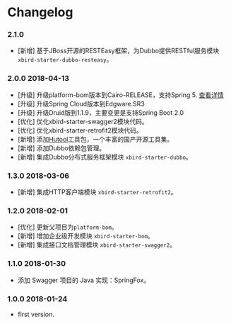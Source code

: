 # Changelog

### 2.1.0

- [新增] 基于JBoss开源的RESTEasy框架，为Dubbo提供RESTful服务模块 `xbird-starter-dubbo-resteasy`。

### 2.0.0 2018-04-13

- [升级] 升级platform-bom版本到Cairo-RELEASE，支持Spring 5. [查看详情](https://docs.spring.io/platform/docs/Cairo-RELEASE/reference/htmlsingle/)
- [升级] 升级Spring Cloud版本到Edgware.SR3
- [升级] 升级Druid版到1.1.9，主要变更是支持Spring Boot 2.0
- [优化] 优化xbird-starter-swagger2模块代码。
- [优化] 优化xbird-starter-retrofit2模块代码。
- [新增] 添加[Hutool](http://www.hutool.cn/)工具包，一个丰富的国产开源工具集。
- [新增] 添加Dubbo依赖包管理。
- [新增] 集成Dubbo分布式服务框架模块 `xbird-starter-dubbo`。

### 1.3.0 2018-03-06

- [新增] 集成HTTP客户端模块 `xbird-starter-retrofit2`。

### 1.2.0 2018-02-01

- [优化] 更新父项目为`platform-bom`。
- [新增] 增加企业级开发模块 `xbird-starter-bom`。
- [新增] 集成接口文档管理模块 `xbird-starter-swagger2`。

### 1.1.0 2018-01-30

- 添加 Swagger 项目的 Java 实现：SpringFox。

### 1.0.0 2018-01-24

- first version.